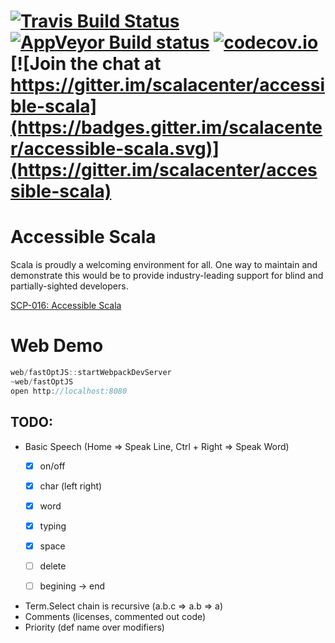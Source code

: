 [![Travis Build Status](https://travis-ci.org/scalacenter/accessible-scala.svg?branch=master)](https://travis-ci.org/scalacenter/accessible-scala)
[![AppVeyor Build status](https://ci.appveyor.com/api/projects/status/u7o2296k904lnwyc/branch/master?svg=true)](https://ci.appveyor.com/project/scalacenter/accessible-scala/branch/master)
[![codecov.io](http://codecov.io/github/scalacenter/accessible-scala/coverage.svg?branch=master)](http://codecov.io/github/scalacenter/accessible-scala?branch=master)
[![Join the chat at https://gitter.im/scalacenter/accessible-scala](https://badges.gitter.im/scalacenter/accessible-scala.svg)](https://gitter.im/scalacenter/accessible-scala)
========

# Accessible Scala

Scala is proudly a welcoming environment for all. One way to maintain and demonstrate this would be to provide industry-leading support for blind and partially-sighted developers.

[SCP-016: Accessible Scala](https://github.com/scalacenter/advisoryboard/blob/master/proposals/016-verbal-descriptions.md)

# Web Demo

```scala
web/fastOptJS::startWebpackDevServer
~web/fastOptJS
open http://localhost:8080
```

## TODO:

* Basic Speech (Home => Speak Line, Ctrl + Right => Speak Word)
  * [X] on/off
  * [X] char (left right)
  * [X] word

  * [X] typing
  * [x] space

  * [ ] delete
  * [ ] begining -> end

* Term.Select chain is recursive (a.b.c => a.b => a)
* Comments (licenses, commented out code)
* Priority (def name over modifiers)



